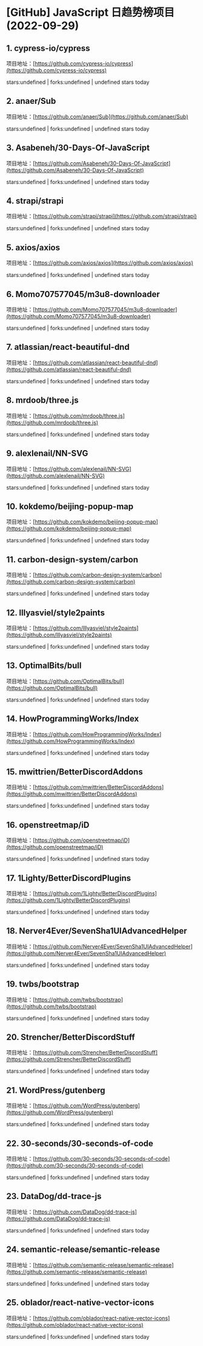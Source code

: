 # [GitHub] JavaScript 日趋势榜项目(2022-09-29)

## 1. cypress-io/cypress 

项目地址：[https://github.com/cypress-io/cypress](https://github.com/cypress-io/cypress)

stars:undefined | forks:undefined | undefined stars today 



## 2. anaer/Sub 

项目地址：[https://github.com/anaer/Sub](https://github.com/anaer/Sub)

stars:undefined | forks:undefined | undefined stars today 



## 3. Asabeneh/30-Days-Of-JavaScript 

项目地址：[https://github.com/Asabeneh/30-Days-Of-JavaScript](https://github.com/Asabeneh/30-Days-Of-JavaScript)

stars:undefined | forks:undefined | undefined stars today 



## 4. strapi/strapi 

项目地址：[https://github.com/strapi/strapi](https://github.com/strapi/strapi)

stars:undefined | forks:undefined | undefined stars today 



## 5. axios/axios 

项目地址：[https://github.com/axios/axios](https://github.com/axios/axios)

stars:undefined | forks:undefined | undefined stars today 



## 6. Momo707577045/m3u8-downloader 

项目地址：[https://github.com/Momo707577045/m3u8-downloader](https://github.com/Momo707577045/m3u8-downloader)

stars:undefined | forks:undefined | undefined stars today 



## 7. atlassian/react-beautiful-dnd 

项目地址：[https://github.com/atlassian/react-beautiful-dnd](https://github.com/atlassian/react-beautiful-dnd)

stars:undefined | forks:undefined | undefined stars today 



## 8. mrdoob/three.js 

项目地址：[https://github.com/mrdoob/three.js](https://github.com/mrdoob/three.js)

stars:undefined | forks:undefined | undefined stars today 



## 9. alexlenail/NN-SVG 

项目地址：[https://github.com/alexlenail/NN-SVG](https://github.com/alexlenail/NN-SVG)

stars:undefined | forks:undefined | undefined stars today 



## 10. kokdemo/beijing-popup-map 

项目地址：[https://github.com/kokdemo/beijing-popup-map](https://github.com/kokdemo/beijing-popup-map)

stars:undefined | forks:undefined | undefined stars today 



## 11. carbon-design-system/carbon 

项目地址：[https://github.com/carbon-design-system/carbon](https://github.com/carbon-design-system/carbon)

stars:undefined | forks:undefined | undefined stars today 



## 12. lllyasviel/style2paints 

项目地址：[https://github.com/lllyasviel/style2paints](https://github.com/lllyasviel/style2paints)

stars:undefined | forks:undefined | undefined stars today 



## 13. OptimalBits/bull 

项目地址：[https://github.com/OptimalBits/bull](https://github.com/OptimalBits/bull)

stars:undefined | forks:undefined | undefined stars today 



## 14. HowProgrammingWorks/Index 

项目地址：[https://github.com/HowProgrammingWorks/Index](https://github.com/HowProgrammingWorks/Index)

stars:undefined | forks:undefined | undefined stars today 



## 15. mwittrien/BetterDiscordAddons 

项目地址：[https://github.com/mwittrien/BetterDiscordAddons](https://github.com/mwittrien/BetterDiscordAddons)

stars:undefined | forks:undefined | undefined stars today 



## 16. openstreetmap/iD 

项目地址：[https://github.com/openstreetmap/iD](https://github.com/openstreetmap/iD)

stars:undefined | forks:undefined | undefined stars today 



## 17. 1Lighty/BetterDiscordPlugins 

项目地址：[https://github.com/1Lighty/BetterDiscordPlugins](https://github.com/1Lighty/BetterDiscordPlugins)

stars:undefined | forks:undefined | undefined stars today 



## 18. Nerver4Ever/SevenSha1UIAdvancedHelper 

项目地址：[https://github.com/Nerver4Ever/SevenSha1UIAdvancedHelper](https://github.com/Nerver4Ever/SevenSha1UIAdvancedHelper)

stars:undefined | forks:undefined | undefined stars today 



## 19. twbs/bootstrap 

项目地址：[https://github.com/twbs/bootstrap](https://github.com/twbs/bootstrap)

stars:undefined | forks:undefined | undefined stars today 



## 20. Strencher/BetterDiscordStuff 

项目地址：[https://github.com/Strencher/BetterDiscordStuff](https://github.com/Strencher/BetterDiscordStuff)

stars:undefined | forks:undefined | undefined stars today 



## 21. WordPress/gutenberg 

项目地址：[https://github.com/WordPress/gutenberg](https://github.com/WordPress/gutenberg)

stars:undefined | forks:undefined | undefined stars today 



## 22. 30-seconds/30-seconds-of-code 

项目地址：[https://github.com/30-seconds/30-seconds-of-code](https://github.com/30-seconds/30-seconds-of-code)

stars:undefined | forks:undefined | undefined stars today 



## 23. DataDog/dd-trace-js 

项目地址：[https://github.com/DataDog/dd-trace-js](https://github.com/DataDog/dd-trace-js)

stars:undefined | forks:undefined | undefined stars today 



## 24. semantic-release/semantic-release 

项目地址：[https://github.com/semantic-release/semantic-release](https://github.com/semantic-release/semantic-release)

stars:undefined | forks:undefined | undefined stars today 



## 25. oblador/react-native-vector-icons 

项目地址：[https://github.com/oblador/react-native-vector-icons](https://github.com/oblador/react-native-vector-icons)

stars:undefined | forks:undefined | undefined stars today 



